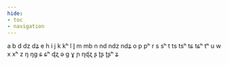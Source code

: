 ```yaml
---
hide:
- toc
- navigation
---
```

a
b
d
dz
dʑ
e
h
i
j
k
kʰ
l
l̥
m
mb
n
nd
ndz
ndʑ
o
p
pʰ
r
s
sʰ
t
ts
tsʰ
tɕ
tɕʰ
tʰ
u
w
x
xʰ
z
ŋ
ŋɡ
ɕ
ɕʰ
ɖʐ
ə
ɡ
ɣ
ɲ
ɳɖʐ
ʂ
ʈʂ
ʈʂʰ
ʑ
